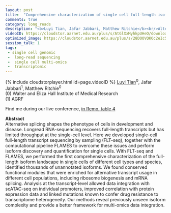 ```yaml
---
layout: post
title:  "Comprehensive characterization of single cell full-length isoforms in human and mouse with long-read sequencing"
comments: true
category: long_reads
description: "<b>Luyi Tian, Jafar Jabbari, Matthew Ritchie</b><br/>Alternative splicing shapes the phenotype of cells..."
videoID: https://cloudstor.aarnet.edu.au/plus/s/AtGlXxMyhkpUHeO/download
optimized_image: https://cloudstor.aarnet.edu.au/plus/s/28DOOVQKOc2eIc5/download
session_talk: 1
tags:
 - single cell genomic
 -  long-read sequencing
 -  single cell multi-omics
 -  transcriptomic
---
```

{% include cloudstorplayer.html id=page.videoID %}
<u>Luyi Tian</u><sup>0</sup>, Jafar Jabbari<sup>1</sup>, Matthew Ritchie<sup>0</sup><br/>
\(0\) Walter and Eliza Hall Institute of Medical Research<br/>
\(1\) AGRF

Find me during our live conference, [in Remo, table 4](https://remo.co)

<b>Abstract</b><br/>
Alternative splicing shapes the phenotype of cells in development and disease. Longread RNA-sequencing recovers full-length transcripts but has limited throughput at the single-cell level. Here we developed single-cell full-length transcript sequencing by sampling \(FLT-seq\), together with the computational pipeline FLAMES to overcome these issues and perform isoform discovery and quantification for single cells. With FLT-seq and FLAMES, we performed the first comprehensive characterization of the full-length isoform landscape in single cells of different cell types and species, identified thousands of unannotated isoforms. We found conserved functional modules that were enriched for alternative transcript usage in different cell populations, including ribosome biogenesis and mRNA splicing. Analysis at the transcript-level allowed data integration with scATAC-seq on individual promoters, improved correlation with protein expression data and linked mutations known to confer drug resistance to transcriptome heterogeneity. Our methods reveal previously unseen isoform complexity and provide a better framework for multi-omics data integration.
